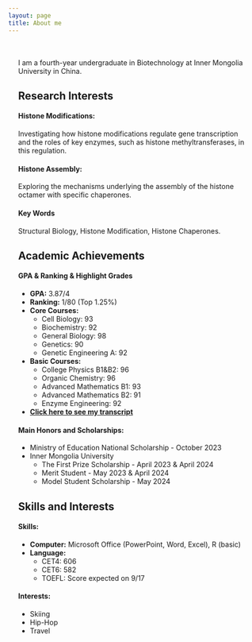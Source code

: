 ```yaml
---
layout: page
title: About me
---
```


<style>
  .container {
    max-width: 800px; /* 你可以根据需要调整这个宽度 */
    margin: auto;
    padding: 20px;
  }
</style>

<div class="container">
 

  I am a fourth-year undergraduate in Biotechnology at Inner Mongolia University in China.

  ## Research Interests

  #### **Histone Modifications:**
  Investigating how histone modifications regulate gene transcription and the roles of key enzymes, such as histone methyltransferases, in this regulation.

  #### **Histone Assembly:**
  Exploring the mechanisms underlying the assembly of the histone octamer with specific chaperones.

  #### Key Words
Structural Biology, Histone Modification, Histone Chaperones.

  ## Academic Achievements

  #### **GPA & Ranking & Highlight Grades**

  - **GPA:** 3.87/4
  - **Ranking:** 1/80 (Top 1.25%)
  - **Core Courses:**
    - Cell Biology: 93
    - Biochemistry: 92
    - General Biology: 98
    - Genetics: 90
    - Genetic Engineering A: 92
  - **Basic Courses:**
    - College Physics B1&B2: 96
    - Organic Chemistry: 96
    - Advanced Mathematics B1: 93
    - Advanced Mathematics B2: 91
    - Enzyme Engineering: 92
  - **[Click here to see my transcript](https://raw.githubusercontent.com/your-username/your-repo/main/assets/Transcript.pdf)**

  #### **Main Honors and Scholarships:**

  - Ministry of Education National Scholarship - October 2023
  - Inner Mongolia University
    - The First Prize Scholarship - April 2023 & April 2024
    - Merit Student - May 2023 & April 2024
    - Model Student Scholarship - May 2024

  ## Skills and Interests

  #### **Skills:**
  - **Computer:** Microsoft Office (PowerPoint, Word, Excel), R (basic)
  - **Language:**
    - CET4: 606
    - CET6: 582
    - TOEFL: Score expected on 9/17

  #### **Interests:**
  - Skiing
  - Hip-Hop
  - Travel
</div>
